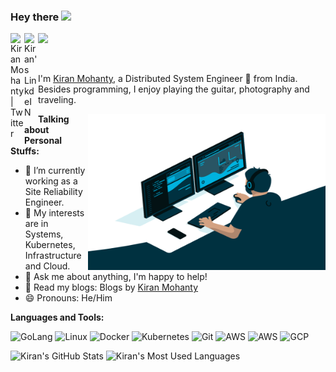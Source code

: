 ### Hey there <img src="https://media.giphy.com/media/hvRJCLFzcasrR4ia7z/giphy.gif" width="25px">
<a href="https://twitter.com/theluckiestsoul">
  <img align="left" alt="Kiran Mohanty | Twitter" width="22px" src="https://cdn.jsdelivr.net/npm/simple-icons@v3/icons/twitter.svg" />
</a>
<a href="https://www.linkedin.com/in/theluckiestsoul/">
  <img align="left" alt="Kiran's LinkdeIN" width="22px" src="https://cdn.jsdelivr.net/npm/simple-icons@v3/icons/linkedin.svg" />
</a>

![](https://visitor-badge.glitch.me/badge?page_id=theluckiestsoul)

<br />

I'm [Kiran Mohanty](https://kiranmohanty.com/), a Distributed System Engineer 🚀  from India. Besides programming, I enjoy playing the guitar, photography and traveling.

  <img align="right" alt="GIF" src="https://github.com/rayandas/rayandas/blob/master/code.gif?raw=true" width="380" height="250" />
  
**Talking about Personal Stuffs:**

- 🔭 I’m currently working as a Site Reliability Engineer.
- 🌱 My interests are in Systems, Kubernetes, Infrastructure and Cloud.
- 💬 Ask me about anything, I'm happy to help!
- 📝 Read my blogs: Blogs by [Kiran Mohanty](https://mybookmarks.site)
- 😄 Pronouns: He/Him

**Languages and Tools:**  

<p align="left">



<img src="https://img.icons8.com/color/2x/golang.png" alt="GoLang" width="40" height="40"/>
<img src="https://img.icons8.com/color/2x/linux.png"/ alt="Linux" width="40" height="40">
<img src="https://img.icons8.com/fluent/2x/docker.png"/ alt="Docker" width="40" height="40">
<img src="https://img.icons8.com/color/2x/kubernetes.png"/ alt="Kubernetes" width="40" height="40">
<img src="https://img.icons8.com/color/2x/git.png"  alt="Git"  width="40"  height="40"/>
  <img src="https://img.icons8.com/color/2x/azure.png"  alt="AWS"  width="40"  height="40"/>
<img src="https://img.icons8.com/color/2x/amazon-web-services.png"  alt="AWS"  width="40"  height="40"/>
<img src="https://img.icons8.com/color/2x/google-cloud.png"  alt="GCP"  width="40"  height="40"/>


![Kiran's GitHub Stats](https://github-readme-stats.vercel.app/api?username=theluckiestsoul&show_icons=true&include_all_commits=true&count_private=true&theme=default&line_height=20&width="300")
![Kiran's Most Used Languages](https://github-readme-stats.vercel.app/api/top-langs/?username=theluckiestsoul&langs_count=20&layout=compact)

<!---
<img src="https://github-readme-streak-stats.herokuapp.com?user=theluckiestsoul&theme=default&layout=compact" width="850">
<img src="https://github-readme-stats.vercel.app/api/top-langs/?username=theluckiestsoul&show_icons=true&include_all_commits=true&count_private=true&theme=default&line_height=20" alt="Kiran's most used languages" width="350">
<img src="https://github-readme-stats.vercel.app/api?username=theluckiestsoul&show_icons=true&include_all_commits=true&count_private=true&theme=default&layout=compact" alt="GitHub Stats of Kiran" width="350">
<img src="https://github-readme-streak-stats.herokuapp.com?user=theluckiestsoul&theme=default" align="right" width="875">
-->
